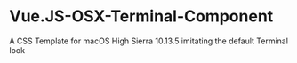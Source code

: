 # Vue.JS-OSX-Terminal-Component
A CSS Template for macOS High Sierra 10.13.5 imitating the default Terminal look
